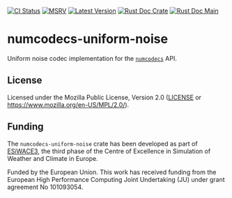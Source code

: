 [![CI Status]][workflow] [![MSRV]][repo] [![Latest Version]][crates.io] [![Rust Doc Crate]][docs.rs] [![Rust Doc Main]][docs]

[CI Status]: https://img.shields.io/github/actions/workflow/status/juntyr/numcodecs-rs/ci.yml?branch=main
[workflow]: https://github.com/juntyr/numcodecs-rs/actions/workflows/ci.yml?query=branch%3Amain

[MSRV]: https://img.shields.io/badge/MSRV-1.82.0-blue
[repo]: https://github.com/juntyr/numcodecs-rs

[Latest Version]: https://img.shields.io/crates/v/numcodecs-uniform-noise
[crates.io]: https://crates.io/crates/numcodecs-uniform-noise

[Rust Doc Crate]: https://img.shields.io/docsrs/numcodecs-uniform-noise
[docs.rs]: https://docs.rs/numcodecs-uniform-noise/

[Rust Doc Main]: https://img.shields.io/badge/docs-main-blue
[docs]: https://juntyr.github.io/numcodecs-rs/numcodecs_uniform_noise

# numcodecs-uniform-noise

Uniform noise codec implementation for the [`numcodecs`] API.

[`numcodecs`]: https://docs.rs/numcodecs/0.1/numcodecs/

## License

Licensed under the Mozilla Public License, Version 2.0 ([LICENSE](LICENSE) or https://www.mozilla.org/en-US/MPL/2.0/).

## Funding

The `numcodecs-uniform-noise` crate has been developed as part of [ESiWACE3](https://www.esiwace.eu), the third phase of the Centre of Excellence in Simulation of Weather and Climate in Europe.

Funded by the European Union. This work has received funding from the European High Performance Computing Joint Undertaking (JU) under grant agreement No 101093054.

